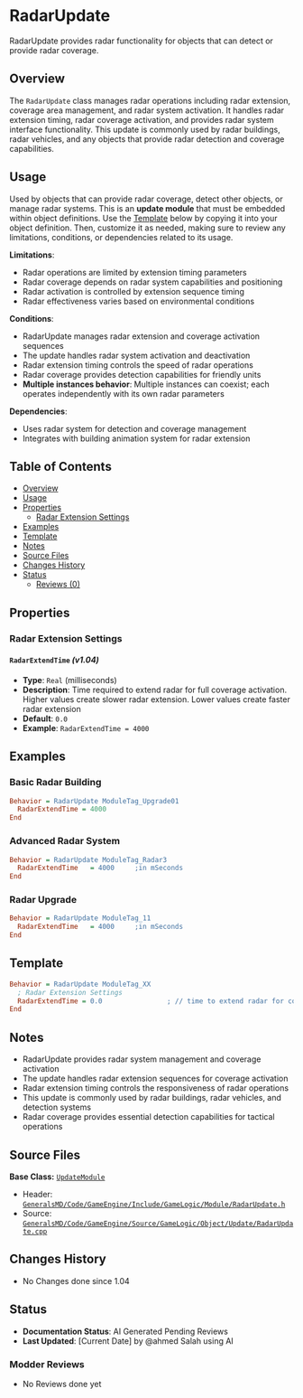 # RadarUpdate

RadarUpdate provides radar functionality for objects that can detect or provide radar coverage.

## Overview

The `RadarUpdate` class manages radar operations including radar extension, coverage area management, and radar system activation. It handles radar extension timing, radar coverage activation, and provides radar system interface functionality. This update is commonly used by radar buildings, radar vehicles, and any objects that provide radar detection and coverage capabilities.

## Usage

Used by objects that can provide radar coverage, detect other objects, or manage radar systems. This is an **update module** that must be embedded within object definitions. Use the [Template](#template) below by copying it into your object definition. Then, customize it as needed, making sure to review any limitations, conditions, or dependencies related to its usage.

**Limitations**:
- Radar operations are limited by extension timing parameters
- Radar coverage depends on radar system capabilities and positioning
- Radar activation is controlled by extension sequence timing
- Radar effectiveness varies based on environmental conditions

**Conditions**:
- RadarUpdate manages radar extension and coverage activation sequences
- The update handles radar system activation and deactivation
- Radar extension timing controls the speed of radar operations
- Radar coverage provides detection capabilities for friendly units
- **Multiple instances behavior**: Multiple instances can coexist; each operates independently with its own radar parameters

**Dependencies**:
- Uses radar system for detection and coverage management
- Integrates with building animation system for radar extension

## Table of Contents

- [Overview](#overview)
- [Usage](#usage)
- [Properties](#properties)
  - [Radar Extension Settings](#radar-extension-settings)
- [Examples](#examples)
- [Template](#template)
- [Notes](#notes)
- [Source Files](#source-files)
- [Changes History](#changes-history)
- [Status](#status)
  - [Reviews (0)](#modder-reviews)

## Properties

### Radar Extension Settings

#### `RadarExtendTime` *(v1.04)*
- **Type**: `Real` (milliseconds)
- **Description**: Time required to extend radar for full coverage activation. Higher values create slower radar extension. Lower values create faster radar extension
- **Default**: `0.0`
- **Example**: `RadarExtendTime = 4000`

## Examples

### Basic Radar Building
```ini
Behavior = RadarUpdate ModuleTag_Upgrade01
  RadarExtendTime = 4000
End
```

### Advanced Radar System
```ini
Behavior = RadarUpdate ModuleTag_Radar3
  RadarExtendTime   = 4000     ;in mSeconds
End
```

### Radar Upgrade
```ini
Behavior = RadarUpdate ModuleTag_11
  RadarExtendTime   = 4000     ;in mSeconds
End
```

## Template

```ini
Behavior = RadarUpdate ModuleTag_XX
  ; Radar Extension Settings
  RadarExtendTime = 0.0                ; // time to extend radar for coverage *(v1.04)*
End
```

## Notes

- RadarUpdate provides radar system management and coverage activation
- The update handles radar extension sequences for coverage activation
- Radar extension timing controls the responsiveness of radar operations
- This update is commonly used by radar buildings, radar vehicles, and detection systems
- Radar coverage provides essential detection capabilities for tactical operations

## Source Files

**Base Class:** [`UpdateModule`](../../GeneralsMD/Code/GameEngine/Include/GameLogic/Module/UpdateModule.h)

- Header: [`GeneralsMD/Code/GameEngine/Include/GameLogic/Module/RadarUpdate.h`](../../GeneralsMD/Code/GameEngine/Include/GameLogic/Module/RadarUpdate.h)
- Source: [`GeneralsMD/Code/GameEngine/Source/GameLogic/Object/Update/RadarUpdate.cpp`](../../GeneralsMD/Code/GameEngine/Source/GameLogic/Object/Update/RadarUpdate.cpp)

## Changes History

- No Changes done since 1.04

## Status

- **Documentation Status**: AI Generated Pending Reviews 
- **Last Updated**: [Current Date] by @ahmed Salah using AI

### Modder Reviews 
- No Reviews done yet